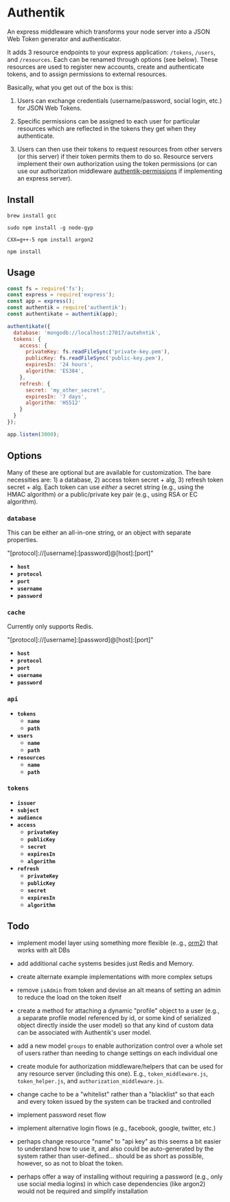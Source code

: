 # Authentik

An express middleware which transforms your node server into a JSON Web Token
generator and authenticator.

It adds 3 resource endpoints to your express application: `/tokens`, `/users`,
and `/resources`. Each can be renamed through options (see below). These
resources are used to register new accounts, create and authenticate tokens, and
to assign permissions to external resources.

Basically, what you get out of the box is this:

1. Users can exchange credentials (username/password, social login, etc.) for
JSON Web Tokens.

2. Specific permissions can be assigned to each user for particular resources
which are reflected in the tokens they get when they authenticate.

3. Users can then use their tokens to request resources from other servers (or
this server) if their token permits them to do so. Resource servers implement
their own authorization using the token permissions (or can use our
authorization middleware [authentik-permissions](http://somewhere.com) if
implementing an express server).

## Install

`brew install gcc`

`sudo npm install -g node-gyp`

`CXX=g++-5 npm install argon2`

`npm install`


## Usage

```javascript
const fs = require('fs');
const express = require('express');
const app = express();
const authentik = require('authentik');
const authentikate = authentik(app);

authentikate({
  database: 'mongodb://localhost:27017/autehntik',
  tokens: {
    access: {
      privateKey: fs.readFileSync('private-key.pem'),
      publicKey: fs.readFileSync('public-key.pem'),
      expiresIn: '24 hours',
      algorithm: 'ES384',
    },
    refresh: {
      secret: 'my_other_secret',
      expiresIn: '7 days',
      algorithm: 'HS512'
    }
  }
});

app.listen(3000);
```

## Options

Many of these are optional but are available for customization. The bare
necessities are: 1) a database, 2) access token secret + alg, 3) refresh token
secret + alg. Each token can use *either* a secret string (e.g., using the  HMAC
algorithm) *or* a public/private key pair (e.g., using RSA or EC algorithm).

### `database`

This can be either an all-in-one string, or an object with separate properties.

"[protocol]://[username]:[password]@[host]:[port]"

- **`host`**
- **`protocol`**
- **`port`**
- **`username`**
- **`password`**

### `cache`

Currently only supports Redis.

"[protocol]://[username]:[password]@[host]:[port]"

- **`host`**
- **`protocol`**
- **`port`**
- **`username`**
- **`password`**

### `api`

- **`tokens`**
  - **`name`**
  - **`path`**
- **`users`**
  - **`name`**
  - **`path`**
- **`resources`**
  - **`name`**
  - **`path`**

### `tokens`

- **`issuer`**
- **`subject`**
- **`audience`**
- **`access`**
  - **`privateKey`**
  - **`publicKey`**
  - **`secret`**
  - **`expiresIn`**
  - **`algorithm`**
- **`refresh`**
  - **`privateKey`**
  - **`publicKey`**
  - **`secret`**
  - **`expiresIn`**
  - **`algorithm`**

## Todo

- implement model layer using something more flexible (e..g.,
  [orm2](https://github.com/dresende/node-orm2)) that works with alt DBs

- add additional cache systems besides just Redis and Memory.

- create alternate example implementations with more complex setups

- remove `isAdmin` from token and devise an alt means of setting an admin to
  reduce the load on the token itself

- create a method for attaching a dynamic "profile" object to a user (e.g., a
  separate profile model referenced by id, or some kind of serialized object
  directly inside the user model) so that any kind of custom data can be
  associated with Authentik's user model.

- add a new model `groups` to enable authorization control over a whole set of
  users rather than needing to change settings on each individual one

- create module for authorization middleware/helpers that can be used for any
  resource server (including this one). E.g., `token_middleware.js`,
  `token_helper.js`, and `authorization_middleware.js`.

- change cache to be a "whitelist" rather than a "blacklist" so that each and
  every token issued by the system can be tracked and controlled

- implement password reset flow

- implement alternative login flows (e.g., facebook, google, twitter, etc.)

- perhaps change resource "name" to "api key" as this seems a bit easier to
  understand how to use it, and also could be auto-generated by the system
  rather than user-defined... should be as short as possible, however, so as not
  to bloat the token.

- perhaps offer a way of installing without requiring a password (e.g., only use
  social media logins) in which case dependencies (like argon2) would not be
  required and simplify installation
